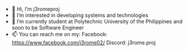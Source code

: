 - 👋 Hi, I’m j3romeproj
- 👀 I’m interested in developing systems and technologies
- 🌱 I’m currently student at Polytechnic University of the Philippines and soon to be Software Engineer
- 📫 You can reach me on my:
      Facebook: https://www.facebook.com/j3rome02/
      Discord: j3rome.proj

<!---
J3rome02/J3rome02 is a ✨ special ✨ repository because its `README.md` (this file) appears on your GitHub profile.
You can click the Preview link to take a look at your changes.
--->
